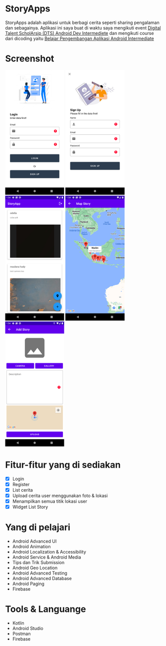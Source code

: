# StoryApps
StoryApps adalah aplikasi untuk berbagi cerita seperti sharing pengalaman dan sebagainya. Aplikasi ini saya buat di waktu saya mengikuti event <a href="https://digitalent.kominfo.go.id/detail/pelatihan/3323?akademiId=152">Digital Talent ScholArsip (DTS) Android Dev Intermediete</a>
dan mengikuti course dari dicoding yaitu <a href="https://www.dicoding.com/academies/352">Belajar Pengembangan Aplikasi Android Intermediate</a> 

# Screenshot
<p float="left">
<img src="assets/Screenshot_20221115_135242.png" height="400px"/>
<img src="assets/Screenshot_20221115_135335.png" height="400px"/>
<img src="assets/Screenshot_20221115_135432.png" height="400px"/>
<img src="assets/Screenshot_20221115_135448.png" height="400px"/>
<img src="assets/Screenshot_20221115_135500.png" height="400px"/>

</p>

# Fitur-fitur yang di sediakan
- [X] Login
- [X] Register
- [X] List cerita
- [X] Upload cerita user menggunakan foto & lokasi
- [X] Menampilkan semua titik lokasi user
- [X] Widget List Story
# Yang di pelajari 
- Android Advanced UI
- Android Animation
- Android Localization & Accessibility
- Android Service & Android Media
- Tips dan Trik Submission
- Android Geo Location
- Android Advanced Testing
- Android Advanced Database
- Android Paging
- Firebase

# Tools & Languange
- Kotlin
- Android Studio
- Postman
- Firebase
